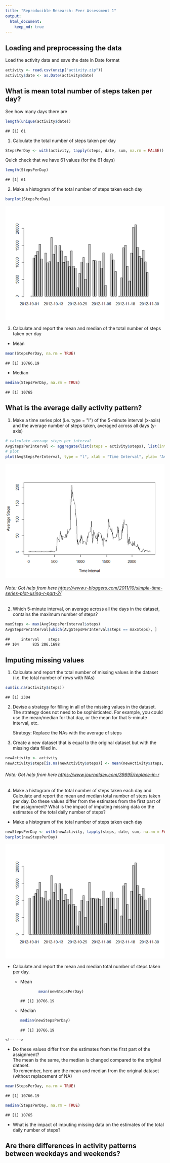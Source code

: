 ```yaml
---
title: "Reproducible Research: Peer Assessment 1"
output: 
  html_document:
    keep_md: true
---
```


## Loading and preprocessing the data

Load the activity data and save the date in Date format


```r
activity <- read.csv(unzip("activity.zip"))
activity$date <- as.Date(activity$date)
```

## What is mean total number of steps taken per day?

See how many days there are


```r
length(unique(activity$date))
```

```
## [1] 61
```

1.  Calculate the total number of steps taken per day


```r
StepsPerDay <- with(activity, tapply(steps, date, sum, na.rm = FALSE))
```

Quick check that we have 61 values (for the 61 days)


```r
length(StepsPerDay)
```

```
## [1] 61
```

2.  Make a histogram of the total number of steps taken each day


```r
barplot(StepsPerDay)
```

![](PA1_template_files/figure-html/unnamed-chunk-5-1.png)<!-- -->

3.  Calculate and report the mean and median of the total number of steps taken per day

-   Mean


```r
mean(StepsPerDay, na.rm = TRUE)
```

```
## [1] 10766.19
```

-   Median


```r
median(StepsPerDay, na.rm = TRUE)
```

```
## [1] 10765
```

## What is the average daily activity pattern?

1.  Make a time series plot (i.e. type = "l") of the 5-minute interval (x-axis) and the average number of steps taken, averaged across all days (y-axis)


```r
# calculate average steps per interval
AvgStepsPerInterval <- aggregate(list(steps = activity$steps), list(interval = activity$interval), mean, na.rm = TRUE)
# plot
plot(AvgStepsPerInterval, type = "l", xlab = "Time Interval", ylab= "Average Steps")
```

![](PA1_template_files/figure-html/unnamed-chunk-8-1.png)<!-- -->

###### Note: Got help from here <https://www.r-bloggers.com/2011/10/simple-time-series-plot-using-r-part-2/>

2.  Which 5-minute interval, on average across all the days in the dataset, contains the maximum number of steps?


```r
maxSteps <- max(AvgStepsPerInterval$steps)
AvgStepsPerInterval[which(AvgStepsPerInterval$steps == maxSteps), ]
```

```
##     interval    steps
## 104      835 206.1698
```

## Imputing missing values

1.  Calculate and report the total number of missing values in the dataset (i.e. the total number of rows with NAs)


```r
sum(is.na(activity$steps))
```

```
## [1] 2304
```

2.  Devise a strategy for filling in all of the missing values in the dataset. The strategy does not need to be sophisticated. For example, you could use the mean/median for that day, or the mean for that 5-minute interval, etc.

    Strategy: Replace the NAs with the average of steps

3.  Create a new dataset that is equal to the original dataset but with the missing data filled in.


```r
newActivity <- activity
newActivity$steps[is.na(newActivity$steps)] <- mean(newActivity$steps, na.rm = TRUE)
```

###### Note: Got help from here <https://www.journaldev.com/39695/replace-in-r>

4.  Make a histogram of the total number of steps taken each day and Calculate and report the mean and median total number of steps taken per day. Do these values differ from the estimates from the first part of the assignment? What is the impact of imputing missing data on the estimates of the total daily number of steps?

-   Make a histogram of the total number of steps taken each day


```r
newStepsPerDay <- with(newActivity, tapply(steps, date, sum, na.rm = FALSE))
barplot(newStepsPerDay)
```

![](PA1_template_files/figure-html/unnamed-chunk-12-1.png)<!-- -->

-   Calculate and report the mean and median total number of steps taken per day.

    -   Mean

        
        ```r
                mean(newStepsPerDay)
        ```
        
        ```
        ## [1] 10766.19
        ```

    -   Median

        
        ```r
        median(newStepsPerDay)
        ```
        
        ```
        ## [1] 10766.19
        ```

```{=html}
<!-- -->
```
-   Do these values differ from the estimates from the first part of the assignment?  
The mean is the same, the median is changed compared to the original dataset.  
To remember, here are the mean and median from the original dataset (without replacement of NA)

```r
mean(StepsPerDay, na.rm = TRUE)
```

```
## [1] 10766.19
```

```r
median(StepsPerDay, na.rm = TRUE)
```

```
## [1] 10765
```

-   What is the impact of imputing missing data on the estimates of the total daily number of steps?

## Are there differences in activity patterns between weekdays and weekends?


